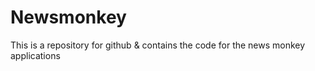 # Newsmonkey
This is a repository for github &amp; contains the code for the news monkey applications
